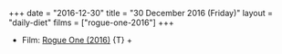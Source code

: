 +++
date = "2016-12-30"
title = "30 December 2016 (Friday)"
layout = "daily-diet"
films = ["rogue-one-2016"]
+++


* Film: [Rogue One (2016)](/films/rogue-one-2016) {T} +